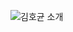 ![김호균 소개](https://capsule-render.vercel.app/api?type=venom&height=300&color=gradient&text=Input%20text&reversal=false&fontAlign=50&descAlign=44&descAlignY=51)